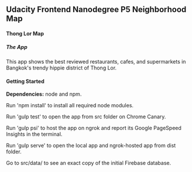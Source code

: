 ## Udacity Frontend Nanodegree P5 Neighborhood Map
#### Thong Lor Map

##### The App
This app shows the best reviewed restaurants, cafes, and supermarkets in Bangkok's trendy hippie district of Thong Lor.

#### Getting Started

**Dependencies:** node and npm.

Run 'npm install' to install all required node modules.

Run 'gulp test' to open the app from src folder on Chrome Canary.

Run 'gulp psi' to host the app on ngrok and report its Google PageSpeed Insights in the terminal.

Run 'gulp serve' to open the local app and ngrok-hosted app from dist folder.

Go to src/data/ to see an exact copy of the initial Firebase database.